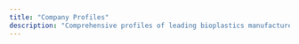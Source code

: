 ```yaml
---
title: "Company Profiles"
description: "Comprehensive profiles of leading bioplastics manufacturers and innovators"
---
```


